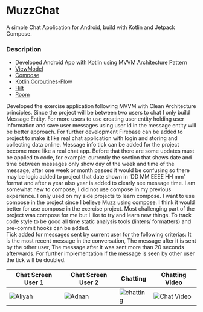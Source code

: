 # MuzzChat
A simple Chat Application for Android, build with Kotlin and Jetpack Compose. 

### Description

- Developed Android App with Kotlin using MVVM Architecture Pattern
- [ViewModel](https://developer.android.com/topic/libraries/architecture/viewmodel)
- [Compose](https://developer.android.com/jetpack/compose?gclid=CjwKCAjw36GjBhAkEiwAKwIWyQQtNm4su13rjMDYwi4SEGtnx_anN1nihaGmVbw2ncKvISjLZbqAixoC9kAQAvD_BwE&gclsrc=aw.ds)
- [Kotlin Coroutines-Flow](https://developer.android.com/kotlin/flow)
- [Hilt](https://developer.android.com/training/dependency-injection/hilt-android)
- [Room](https://developer.android.com/training/data-storage/room)


Developed the exercise application following MVVM with Clean Architecture principles.  Since the project will be between two users to chat I only build Message Entity. For more users to use creating user entity holding user information and save user messages using user id in the message entity will be better approach. For further development Firebase can be added to project to make it like real chat application with login and storing and collecting data online. Message info tick can be added for the project become more like a real chat app. Before that there are some updates must be applied to code, for example: currently the section that shows date and time between messages only show day of the week and time of the message, after one week or month passed it would be confusing so there may be logic added to project that date shown in ‘DD MM EEEE HH mm’ format and after a year also year is added to clearly see message time. 
I am somewhat new to compose, I did not use compose in my previous experience. I only used on my side projects to learn compose. I want to use compose in the project since I believe Muzz using compose. I think it would better for use compose in the exercise project. Most challenging part of the project was compose for me but I like to try and learn new things. 
To track code style to be good all time static analysis tools (linters/ formatters) and pre-commit hooks can be added.  
Tick added for messages sent by current user for the following criterias: It is the most recent message in the conversation, The message after it is sent by the other user, The message after it was sent more than 20 seconds afterwards. For further implementation if the message is seen by other user the tick will be doubled. 



| Chat Screen User 1 | Chat Screen User 2 | Chatting | Chatting Video | 
| ------------- | ------------- | ------------- | ------------- |
|![Aliyah](https://github.com/SerhatAal/MuzzChat/assets/98642848/0b1c01c7-fdf8-49da-8024-e7c1e683a33f) | ![Adnan](https://github.com/SerhatAal/MuzzChat/assets/98642848/ca85f682-d577-4219-af4d-258dd0f43e20) | ![chatting](https://github.com/SerhatAal/MuzzChat/assets/98642848/35461558-8d0f-442d-930f-28086f87e2fc) | ![Chat Video](https://github.com/SerhatAal/MuzzChat/assets/98642848/e9ca8e2f-f95d-47a8-ac67-f1c33faafa05) |

 

